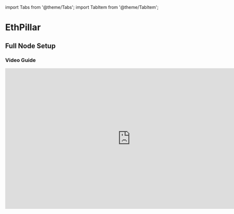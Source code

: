 import Tabs from '@theme/Tabs';
import TabItem from '@theme/TabItem';

# EthPillar

## Full Node Setup

### Video Guide
<iframe width="800" height="450" src="https://www.youtube.com/embed/aZLPACj2oPI" title="YouTube video player" frameBorder="0" allow="accelerometer; autoplay; clipboard-write; encrypted-media; gyroscope; picture-in-picture" allowFullScreen />

### Download EthPillar

Go to the [Coincashew website](https://www.coincashew.com/coins/overview-eth/ethpillar) and copy the latest install script, then run:

```sh
/bin/bash -c "$(curl -fsSL https://raw.githubusercontent.com/coincashew/EthPillar/main/install.sh)"
```

Next, type and enter `ethpillar` to launch the terminal UI and:

1. Sync an execution client and a consensus + validator client.
2. **\[For Testnet only]** select **Generate validator keys**, choose how many to generate, set a password, and save your 24-word mnemonic.
3. **\[For Mainnet]** select **No** for key generation here (use a secure process in the [Key Generation for Mainnet guide](../../generating-validator-keys/key-generation-for-mainnet/)).
4. Verify the fee recipient and withdrawal address below or on the [CSM Operator Portal](https://operatorportal.lido.fi/modules/community-staking-module).
5. Import the generated validator keys into your validator client.

<Tabs>
  <TabItem value="withdrawal" label="Withdrawal Address">
    <ul>
      <li><strong>Mainnet:</strong> <a href="https://etherscan.io/address/0xB9D7934878B5FB9610B3fE8A5e441e8fad7E293f">0xB9D7934878B5FB9610B3fE8A5e441e8fad7E293f</a></li>
      <li><strong>Hoodi:</strong> <a href="https://hoodi.etherscan.io/address/0x4473dCDDbf77679A643BdB654dbd86D67F8d32f2">0x4473dCDDbf77679A643BdB654dbd86D67F8d32f2</a></li>
    </ul>
  </TabItem>
  <TabItem value="fee" label="Fee Recipient Address">
    <ul>
      <li><strong>Mainnet:</strong> <a href="https://etherscan.io/address/0x388C818CA8B9251b393131C08a736A67ccB19297">0x388C818CA8B9251b393131C08a736A67ccB19297</a></li>
      <li><strong>Hoodi:</strong> <a href="https://hoodi.etherscan.io/address/0x9b108015fe433F173696Af3Aa0CF7CDb3E104258">0x9b108015fe433F173696Af3Aa0CF7CDb3E104258</a></li>
    </ul>
  </TabItem>
</Tabs>

### Deposit Data

Copy your deposit data for the CSM widget:

```sh
cat ~/staking-deposit-cli/validator_keys*/deposit*json
```

**Interfaces:**

* Mainnet: [https://csm.lido.fi/](https://csm.lido.fi/)
* Hoodi: [https://csm.testnet.fi/](https://csm.testnet.fi/)

## ETHPillar Terminal-UI Navigation

1. **Arrow** & **Tab** keys: cycle options
2. **Space** bar: select option
3. **Enter**: confirm
4. **Ctrl+B**, then **D**: exit split-screen
5. **Ctrl+C**: exit individual view
6. Type `exit` + **Enter** to leave the current screen

## Setup Additional CSM Validator Client Only

<Tabs>
  <TabItem value="plugin" label="EthPillar CSM VC Additional Plugin">

This lets you run an extra validator client using your existing EthPillar setup with the Lido Execution Layer Rewards Vault as the fee recipient.

1. Run `ethpillar` to open the UI.
2. Select **Plugins** → **Lido CSM Validator: Activate an extra validator service. Reuse this node's EL/CL.**

![EthPillar VC Plugin](/img/csm-guide/ethpillar-1.png)

3. Enter the fee recipient address:

   * Mainnet: [0x388C818CA8B9251b393131C08a736A67ccB19297](https://etherscan.io/address/0x388C818CA8B9251b393131C08a736A67ccB19297)
   * Hoodi: [0x9b108015fe433F173696Af3Aa0CF7CDb3E104258](https://hoodi.etherscan.io/address/0x9b108015fe433F173696Af3Aa0CF7CDb3E104258)

4. Generate and import your CSM validator keys here.

  </TabItem>
  <TabItem value="existing" label="EthPillar CSM VC + Existing Setup">

This lets you attach a new validator client to an existing beacon node, with a separate fee recipient (Lido Execution Layer Rewards Vault).

1. Run `ethpillar`.
2. Select **4 – Lido CSM Validator Client Only**.
3. Enter your beacon node endpoint (e.g. `http://127.0.0.1:5052`).
4. Verify the fee recipient address:

   * Mainnet: [0x388C818CA8B9251b393131C08a736A67ccB19297](https://etherscan.io/address/0x388C818CA8B9251b393131C08a736A67ccB19297)
   * Hoodi: [0x9b108015fe433F173696Af3Aa0CF7CDb3E104258](https://hoodi.etherscan.io/address/0x9b108015fe433F173696Af3Aa0CF7CDb3E104258)
5. Generate and import your CSM validator keys.

![EthPillar VC + Existing Setup](/img/csm-guide/ethpillar-2.png)

  </TabItem>
</Tabs>

### Keep your clients up to date
To keep your clients and other packages up to date for network upgrades, security releases or minor improvements please follow [this guide](/run-on-lido/csm/updates-and-maintenance/client-updates).